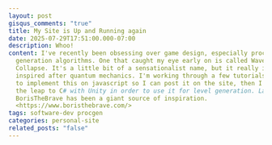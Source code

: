 ```yaml
---
layout: post
gisqus_comments: "true"
title: My Site is Up and Running again
date: 2025-07-29T17:51:00.000-07:00
description: Whoo!
content: I've recently been obsessing over game design, especially procedural
  generation algorithms. One that caught my eye early on is called Wave Function
  Collapse. It's a little bit of a sensationalist name, but it really is
  inspired after quantum mechanics. I'm working through a few tutorials on how
  to implement this on javascript so I can post it on the site, then I'll make
  the leap to C# with Unity in order to use it for level generation. Lately,
  BorisTheBrave has been a giant source of inspiration.
  <https://www.boristhebrave.com/>
tags: software-dev procgen
categories: personal-site
related_posts: "false"
---
```

